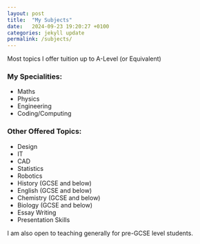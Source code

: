 ```yaml
---
layout: post
title:  "My Subjects"
date:   2024-09-23 19:20:27 +0100
categories: jekyll update
permalink: /subjects/
---
```


Most topics I offer tuition up to A-Level (or Equivalent)

### My Specialities:
- Maths
- Physics
- Engineering
- Coding/Computing

### Other Offered Topics:
- Design
- IT
- CAD
- Statistics
- Robotics
- History (GCSE and below)
- English (GCSE and below)
- Chemistry (GCSE and below)
- Biology (GCSE and below)
- Essay Writing
- Presentation Skills

I am also open to teaching generally for pre-GCSE level students.
